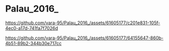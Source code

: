 # Palau_2016_


https://github.com/vara-95/Palau_2016_/assets/61605177/c201e831-105f-4ec0-a17d-741fa7f7026d




https://github.com/vara-95/Palau_2016_/assets/61605177/64155647-860b-4b51-89b2-344b30e717cc

